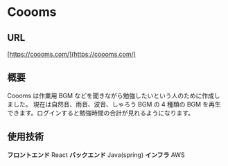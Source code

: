 # Coooms

## URL

[https://coooms.com/](https://coooms.com/)

## 概要

Coooms は作業用 BGM などを聞きながら勉強したいという人のために作成しました。
現在は自然音、雨音、波音、しゃろう BGM の 4 種類の BGM を再生できます。ログインすると勉強時間の合計が見れるようになります。

## 使用技術

**フロントエンド**
React
**バックエンド**
Java(spring)
**インフラ**
AWS
